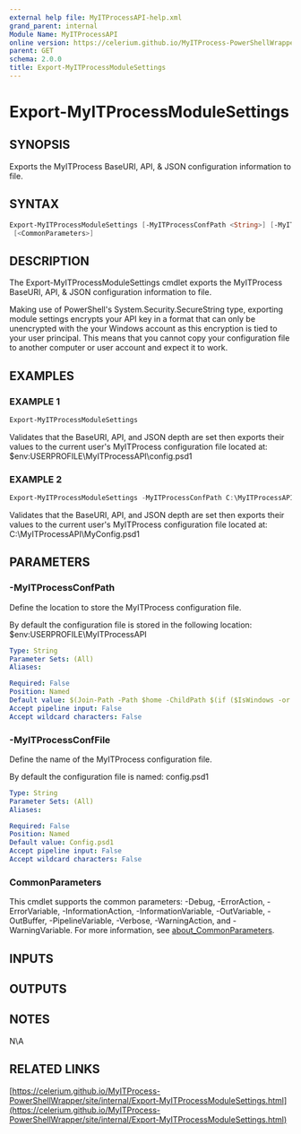 ```yaml
---
external help file: MyITProcessAPI-help.xml
grand_parent: internal
Module Name: MyITProcessAPI
online version: https://celerium.github.io/MyITProcess-PowerShellWrapper/site/internal/Export-MyITProcessModuleSettings.html
parent: GET
schema: 2.0.0
title: Export-MyITProcessModuleSettings
---
```


# Export-MyITProcessModuleSettings

## SYNOPSIS
Exports the MyITProcess BaseURI, API, & JSON configuration information to file.

## SYNTAX

```powershell
Export-MyITProcessModuleSettings [-MyITProcessConfPath <String>] [-MyITProcessConfFile <String>]
 [<CommonParameters>]
```

## DESCRIPTION
The Export-MyITProcessModuleSettings cmdlet exports the MyITProcess BaseURI, API, & JSON configuration information to file.

Making use of PowerShell's System.Security.SecureString type, exporting module settings encrypts your API key in a format
that can only be unencrypted with the your Windows account as this encryption is tied to your user principal.
This means that you cannot copy your configuration file to another computer or user account and expect it to work.

## EXAMPLES

### EXAMPLE 1
```powershell
Export-MyITProcessModuleSettings
```

Validates that the BaseURI, API, and JSON depth are set then exports their values
to the current user's MyITProcess configuration file located at:
    $env:USERPROFILE\MyITProcessAPI\config.psd1

### EXAMPLE 2
```powershell
Export-MyITProcessModuleSettings -MyITProcessConfPath C:\MyITProcessAPI -MyITProcessConfFile MyConfig.psd1
```

Validates that the BaseURI, API, and JSON depth are set then exports their values
to the current user's MyITProcess configuration file located at:
    C:\MyITProcessAPI\MyConfig.psd1

## PARAMETERS

### -MyITProcessConfPath
Define the location to store the MyITProcess configuration file.

By default the configuration file is stored in the following location:
    $env:USERPROFILE\MyITProcessAPI

```yaml
Type: String
Parameter Sets: (All)
Aliases:

Required: False
Position: Named
Default value: $(Join-Path -Path $home -ChildPath $(if ($IsWindows -or $PSEdition -eq 'Desktop'){"MyITProcessAPI"}else{".MyITProcessAPI"}) )
Accept pipeline input: False
Accept wildcard characters: False
```

### -MyITProcessConfFile
Define the name of the MyITProcess configuration file.

By default the configuration file is named:
    config.psd1

```yaml
Type: String
Parameter Sets: (All)
Aliases:

Required: False
Position: Named
Default value: Config.psd1
Accept pipeline input: False
Accept wildcard characters: False
```

### CommonParameters
This cmdlet supports the common parameters: -Debug, -ErrorAction, -ErrorVariable, -InformationAction, -InformationVariable, -OutVariable, -OutBuffer, -PipelineVariable, -Verbose, -WarningAction, and -WarningVariable. For more information, see [about_CommonParameters](http://go.microsoft.com/fwlink/?LinkID=113216).

## INPUTS

## OUTPUTS

## NOTES
N\A

## RELATED LINKS

[https://celerium.github.io/MyITProcess-PowerShellWrapper/site/internal/Export-MyITProcessModuleSettings.html](https://celerium.github.io/MyITProcess-PowerShellWrapper/site/internal/Export-MyITProcessModuleSettings.html)

